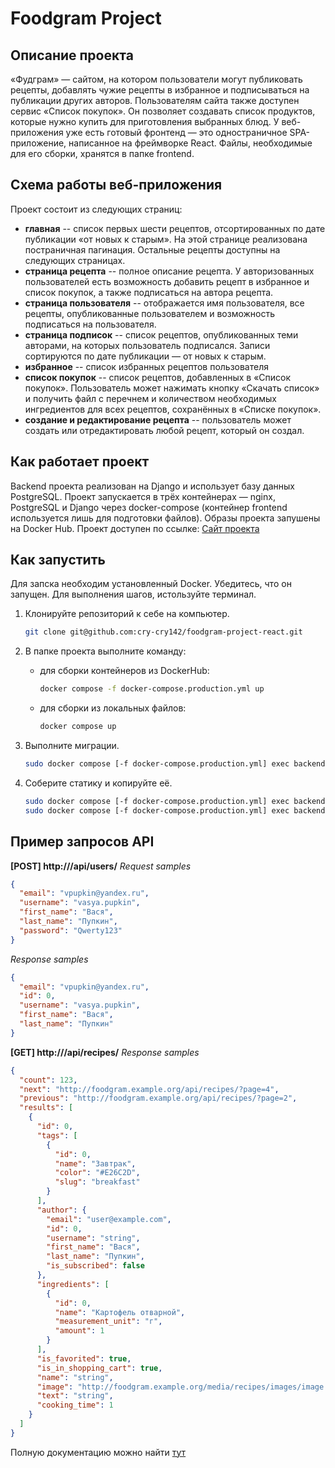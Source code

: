 # Foodgram Project
## Описание проекта

«Фудграм» — сайтом, на котором пользователи могут публиковать рецепты, добавлять чужие рецепты в избранное и подписываться на публикации других авторов.
Пользователям сайта также доступен сервис «Список покупок». Он позволяет создавать список продуктов, которые нужно купить для приготовления выбранных блюд.
У веб-приложения уже есть готовый фронтенд — это одностраничное SPA-приложение, написанное на фреймворке React. Файлы, необходимые для его сборки, хранятся в папке frontend. 

## Схема работы веб-приложения

Проект состоит из следующих страниц: 
- **главная** -- список первых шести рецептов, отсортированных по дате публикации «от новых к старым». На этой странице реализована постраничная пагинация. Остальные рецепты доступны на следующих страницах.
- **страница рецепта** -- полное описание рецепта. У авторизованных пользователей есть возможность добавить рецепт в избранное и список покупок, а также подписаться на автора рецепта.
- **страница пользователя** -- отображается имя пользователя, все рецепты, опубликованные пользователем и возможность подписаться на пользователя.
- **страница подписок** -- список рецептов, опубликованных теми авторами, на которых пользователь подписался. Записи сортируются по дате публикации — от новых к старым.
- **избранное** -- список избранных рецептов пользователя
- **список покупок** -- список рецептов, добавленных в «Список покупок». Пользователь может нажимать кнопку «Скачать список» и получить файл с перечнем и количеством необходимых ингредиентов для всех рецептов, сохранённых в «Списке покупок».
- **создание и редактирование рецепта** -- пользователь может создать или отредактировать любой рецепт, который он создал.

## Как работает проект

Backend проекта реализован на Django и использует базу данных PostgreSQL.
Проект запускается в трёх контейнерах — nginx, PostgreSQL и Django через docker-compose (контейнер frontend используется лишь для подготовки файлов).
Образы проекта запушены на Docker Hub.
Проект доступен по ссылке: [Сайт проекта](https://foodgram-as.sytes.net/)

## Как запустить

Для запска необходим установленный Docker. Убедитесь, что он запущен.
Для выполнения шагов, истользуйте терминал.
1. Клонируйте репозиторий к себе на компьютер.
    ```bash
    git clone git@github.com:cry-cry142/foodgram-project-react.git
    ```

2. В папке проекта выполните команду: 
    - для сборки контейнеров из DockerHub:
        ```bash
        docker compose -f docker-compose.production.yml up
        ```
    - для сборки из локальных файлов:
        ```bash
        docker compose up
        ```

3. Выполните миграции.
    ```bash
    sudo docker compose [-f docker-compose.production.yml] exec backend python manage.py migrate
    ```

4. Соберите статику и копируйте её.
    ```bash
    sudo docker compose [-f docker-compose.production.yml] exec backend python manage.py collectstatic
    sudo docker compose [-f docker-compose.production.yml] exec backend cp -r /app/collected_static/. /backend_static/backend_static/
    ```

## Пример запросов API
**[POST] http://<hostname>/api/users/**
*Request samples*
```json
{
  "email": "vpupkin@yandex.ru",
  "username": "vasya.pupkin",
  "first_name": "Вася",
  "last_name": "Пупкин",
  "password": "Qwerty123"
}
```
*Response samples*
```json
{
  "email": "vpupkin@yandex.ru",
  "id": 0,
  "username": "vasya.pupkin",
  "first_name": "Вася",
  "last_name": "Пупкин"
}
```

**[GET] http://<hostname>/api/recipes/**
*Response samples*
```json
{
  "count": 123,
  "next": "http://foodgram.example.org/api/recipes/?page=4",
  "previous": "http://foodgram.example.org/api/recipes/?page=2",
  "results": [
    {
      "id": 0,
      "tags": [
        {
          "id": 0,
          "name": "Завтрак",
          "color": "#E26C2D",
          "slug": "breakfast"
        }
      ],
      "author": {
        "email": "user@example.com",
        "id": 0,
        "username": "string",
        "first_name": "Вася",
        "last_name": "Пупкин",
        "is_subscribed": false
      },
      "ingredients": [
        {
          "id": 0,
          "name": "Картофель отварной",
          "measurement_unit": "г",
          "amount": 1
        }
      ],
      "is_favorited": true,
      "is_in_shopping_cart": true,
      "name": "string",
      "image": "http://foodgram.example.org/media/recipes/images/image.jpeg",
      "text": "string",
      "cooking_time": 1
    }
  ]
}
```

Полную документацию можно найти [тут](https://foodgram-as.sytes.net/api/redoc/)
